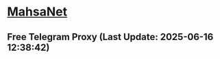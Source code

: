 
# [MahsaNet](https://t.me/mahsa_net)
## Free Telegram Proxy (Last Update: 2025-06-16 12:38:42)

    